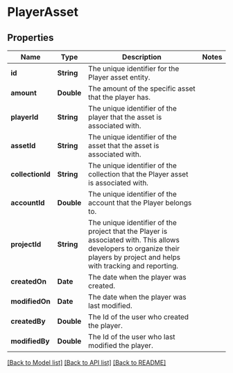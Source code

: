 # PlayerAsset

## Properties
Name | Type | Description | Notes
------------ | ------------- | ------------- | -------------
**id** | **String** | The unique identifier for the Player asset entity. | 
**amount** | **Double** | The amount of the specific asset that the player has. | 
**playerId** | **String** | The unique identifier of the player that the asset is associated with. | 
**assetId** | **String** | The unique identifier of the asset that the asset is associated with. | 
**collectionId** | **String** | The unique identifier of the collection that the Player asset is associated with. | 
**accountId** | **Double** | The unique identifier of the account that the Player belongs to. | 
**projectId** | **String** | The unique identifier of the project that the Player is associated with. This allows developers to organize their players by project and helps with tracking and reporting. | 
**createdOn** | **Date** | The date when the player was created. | 
**modifiedOn** | **Date** | The date when the player was last modified. | 
**createdBy** | **Double** | The Id of the user who created the player. | 
**modifiedBy** | **Double** | The Id of the user who last modified the player. | 

[[Back to Model list]](../README.md#documentation-for-models) [[Back to API list]](../README.md#documentation-for-api-endpoints) [[Back to README]](../README.md)



